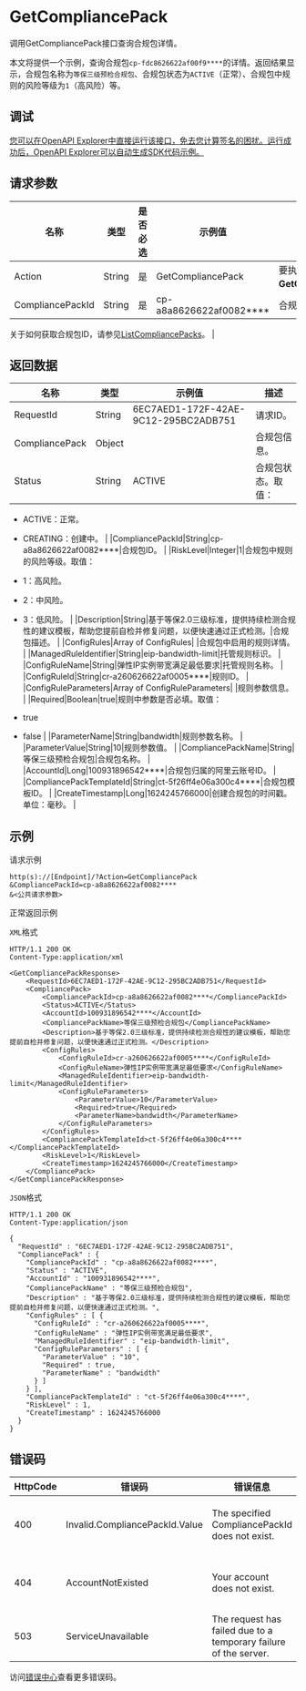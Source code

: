 # GetCompliancePack

调用GetCompliancePack接口查询合规包详情。

本文将提供一个示例，查询合规包`cp-fdc8626622af00f9****`的详情。返回结果显示，合规包名称为`等保三级预检合规包`、合规包状态为`ACTIVE`（正常）、合规包中规则的风险等级为`1`（高风险）等。

## 调试

[您可以在OpenAPI Explorer中直接运行该接口，免去您计算签名的困扰。运行成功后，OpenAPI Explorer可以自动生成SDK代码示例。](https://api.aliyun.com/#product=Config&api=GetCompliancePack&type=RPC&version=2020-09-07)

## 请求参数

|名称|类型|是否必选|示例值|描述|
|--|--|----|---|--|
|Action|String|是|GetCompliancePack|要执行的操作，取值：**GetCompliancePack**。 |
|CompliancePackId|String|是|cp-a8a8626622af0082\*\*\*\*|合规包ID。

 关于如何获取合规包ID，请参见[ListCompliancePacks](~~263332~~)。 |

## 返回数据

|名称|类型|示例值|描述|
|--|--|---|--|
|RequestId|String|6EC7AED1-172F-42AE-9C12-295BC2ADB751|请求ID。 |
|CompliancePack|Object| |合规包信息。 |
|Status|String|ACTIVE|合规包状态。取值：

 -   ACTIVE：正常。
-   CREATING：创建中。 |
|CompliancePackId|String|cp-a8a8626622af0082\*\*\*\*|合规包ID。 |
|RiskLevel|Integer|1|合规包中规则的风险等级。取值：

 -   1：高风险。
-   2：中风险。
-   3：低风险。 |
|Description|String|基于等保2.0三级标准，提供持续检测合规性的建议模板，帮助您提前自检并修复问题，以便快速通过正式检测。|合规包描述。 |
|ConfigRules|Array of ConfigRules| |合规包中启用的规则详情。 |
|ManagedRuleIdentifier|String|eip-bandwidth-limit|托管规则标识。 |
|ConfigRuleName|String|弹性IP实例带宽满足最低要求|托管规则名称。 |
|ConfigRuleId|String|cr-a260626622af0005\*\*\*\*|规则ID。 |
|ConfigRuleParameters|Array of ConfigRuleParameters| |规则参数信息。 |
|Required|Boolean|true|规则中参数是否必填。取值：

 -   true
-   false |
|ParameterName|String|bandwidth|规则参数名称。 |
|ParameterValue|String|10|规则参数值。 |
|CompliancePackName|String|等保三级预检合规包|合规包名称。 |
|AccountId|Long|100931896542\*\*\*\*|合规包归属的阿里云账号ID。 |
|CompliancePackTemplateId|String|ct-5f26ff4e06a300c4\*\*\*\*|合规包模板ID。 |
|CreateTimestamp|Long|1624245766000|创建合规包的时间戳。单位：毫秒。 |

## 示例

请求示例

```
http(s)://[Endpoint]/?Action=GetCompliancePack
&CompliancePackId=cp-a8a8626622af0082****
&<公共请求参数>
```

正常返回示例

`XML`格式

```
HTTP/1.1 200 OK
Content-Type:application/xml

<GetCompliancePackResponse>
	<RequestId>6EC7AED1-172F-42AE-9C12-295BC2ADB751</RequestId>
	<CompliancePack>
		<CompliancePackId>cp-a8a8626622af0082****</CompliancePackId>
		<Status>ACTIVE</Status>
		<AccountId>100931896542****</AccountId>
		<CompliancePackName>等保三级预检合规包</CompliancePackName>
		<Description>基于等保2.0三级标准，提供持续检测合规性的建议模板，帮助您提前自检并修复问题，以便快速通过正式检测。</Description>
		<ConfigRules>
			<ConfigRuleId>cr-a260626622af0005****</ConfigRuleId>
			<ConfigRuleName>弹性IP实例带宽满足最低要求</ConfigRuleName>
			<ManagedRuleIdentifier>eip-bandwidth-limit</ManagedRuleIdentifier>
			<ConfigRuleParameters>
				<ParameterValue>10</ParameterValue>
				<Required>true</Required>
				<ParameterName>bandwidth</ParameterName>
			</ConfigRuleParameters>
		</ConfigRules>
		<CompliancePackTemplateId>ct-5f26ff4e06a300c4****</CompliancePackTemplateId>
		<RiskLevel>1</RiskLevel>
		<CreateTimestamp>1624245766000</CreateTimestamp>
	</CompliancePack>
</GetCompliancePackResponse>
```

`JSON`格式

```
HTTP/1.1 200 OK
Content-Type:application/json

{
  "RequestId" : "6EC7AED1-172F-42AE-9C12-295BC2ADB751",
  "CompliancePack" : {
    "CompliancePackId" : "cp-a8a8626622af0082****",
    "Status" : "ACTIVE",
    "AccountId" : "100931896542****",
    "CompliancePackName" : "等保三级预检合规包",
    "Description" : "基于等保2.0三级标准，提供持续检测合规性的建议模板，帮助您提前自检并修复问题，以便快速通过正式检测。",
    "ConfigRules" : [ {
      "ConfigRuleId" : "cr-a260626622af0005****",
      "ConfigRuleName" : "弹性IP实例带宽满足最低要求",
      "ManagedRuleIdentifier" : "eip-bandwidth-limit",
      "ConfigRuleParameters" : [ {
        "ParameterValue" : "10",
        "Required" : true,
        "ParameterName" : "bandwidth"
      } ]
    } ],
    "CompliancePackTemplateId" : "ct-5f26ff4e06a300c4****",
    "RiskLevel" : 1,
    "CreateTimestamp" : 1624245766000
  }
}
```

## 错误码

|HttpCode|错误码|错误信息|描述|
|--------|---|----|--|
|400|Invalid.CompliancePackId.Value|The specified CompliancePackId does not exist.|合规包ID不存在。|
|404|AccountNotExisted|Your account does not exist.|您的账号不存在。|
|503|ServiceUnavailable|The request has failed due to a temporary failure of the server.|服务不可用。|

访问[错误中心](https://error-center.aliyun.com/status/product/Config)查看更多错误码。

